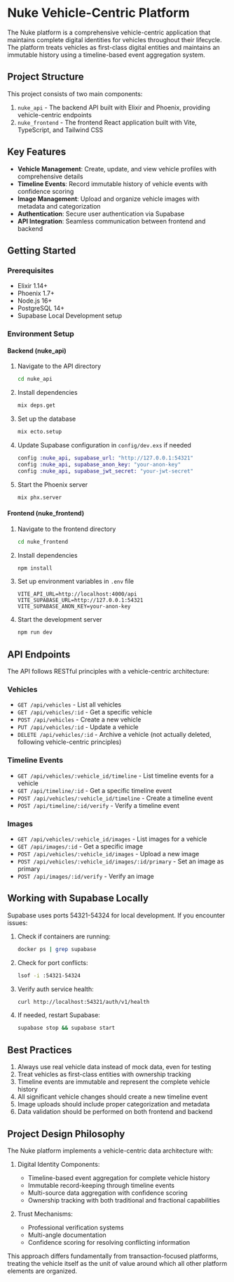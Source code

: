 # Nuke Vehicle-Centric Platform

The Nuke platform is a comprehensive vehicle-centric application that maintains complete digital identities for vehicles throughout their lifecycle. The platform treats vehicles as first-class digital entities and maintains an immutable history using a timeline-based event aggregation system.

## Project Structure

This project consists of two main components:

1. `nuke_api` - The backend API built with Elixir and Phoenix, providing vehicle-centric endpoints
2. `nuke_frontend` - The frontend React application built with Vite, TypeScript, and Tailwind CSS

## Key Features

- **Vehicle Management**: Create, update, and view vehicle profiles with comprehensive details
- **Timeline Events**: Record immutable history of vehicle events with confidence scoring
- **Image Management**: Upload and organize vehicle images with metadata and categorization
- **Authentication**: Secure user authentication via Supabase
- **API Integration**: Seamless communication between frontend and backend

## Getting Started

### Prerequisites

- Elixir 1.14+
- Phoenix 1.7+
- Node.js 16+
- PostgreSQL 14+
- Supabase Local Development setup

### Environment Setup

#### Backend (nuke_api)

1. Navigate to the API directory
   ```bash
   cd nuke_api
   ```

2. Install dependencies
   ```bash
   mix deps.get
   ```

3. Set up the database
   ```bash
   mix ecto.setup
   ```

4. Update Supabase configuration in `config/dev.exs` if needed
   ```elixir
   config :nuke_api, supabase_url: "http://127.0.0.1:54321"
   config :nuke_api, supabase_anon_key: "your-anon-key"
   config :nuke_api, supabase_jwt_secret: "your-jwt-secret"
   ```

5. Start the Phoenix server
   ```bash
   mix phx.server
   ```

#### Frontend (nuke_frontend)

1. Navigate to the frontend directory
   ```bash
   cd nuke_frontend
   ```

2. Install dependencies
   ```bash
   npm install
   ```

3. Set up environment variables in `.env` file
   ```
   VITE_API_URL=http://localhost:4000/api
   VITE_SUPABASE_URL=http://127.0.0.1:54321
   VITE_SUPABASE_ANON_KEY=your-anon-key
   ```

4. Start the development server
   ```bash
   npm run dev
   ```

## API Endpoints

The API follows RESTful principles with a vehicle-centric architecture:

### Vehicles

- `GET /api/vehicles` - List all vehicles
- `GET /api/vehicles/:id` - Get a specific vehicle
- `POST /api/vehicles` - Create a new vehicle
- `PUT /api/vehicles/:id` - Update a vehicle
- `DELETE /api/vehicles/:id` - Archive a vehicle (not actually deleted, following vehicle-centric principles)

### Timeline Events

- `GET /api/vehicles/:vehicle_id/timeline` - List timeline events for a vehicle
- `GET /api/timeline/:id` - Get a specific timeline event
- `POST /api/vehicles/:vehicle_id/timeline` - Create a timeline event
- `POST /api/timeline/:id/verify` - Verify a timeline event

### Images

- `GET /api/vehicles/:vehicle_id/images` - List images for a vehicle
- `GET /api/images/:id` - Get a specific image
- `POST /api/vehicles/:vehicle_id/images` - Upload a new image
- `POST /api/vehicles/:vehicle_id/images/:id/primary` - Set an image as primary
- `POST /api/images/:id/verify` - Verify an image

## Working with Supabase Locally

Supabase uses ports 54321-54324 for local development. If you encounter issues:

1. Check if containers are running:
   ```bash
   docker ps | grep supabase
   ```

2. Check for port conflicts:
   ```bash
   lsof -i :54321-54324
   ```

3. Verify auth service health:
   ```bash
   curl http://localhost:54321/auth/v1/health
   ```

4. If needed, restart Supabase:
   ```bash
   supabase stop && supabase start
   ```

## Best Practices

1. Always use real vehicle data instead of mock data, even for testing
2. Treat vehicles as first-class entities with ownership tracking
3. Timeline events are immutable and represent the complete vehicle history
4. All significant vehicle changes should create a new timeline event
5. Image uploads should include proper categorization and metadata
6. Data validation should be performed on both frontend and backend

## Project Design Philosophy

The Nuke platform implements a vehicle-centric data architecture with:

1. Digital Identity Components:
   - Timeline-based event aggregation for complete vehicle history
   - Immutable record-keeping through timeline events
   - Multi-source data aggregation with confidence scoring
   - Ownership tracking with both traditional and fractional capabilities

2. Trust Mechanisms:
   - Professional verification systems
   - Multi-angle documentation
   - Confidence scoring for resolving conflicting information

This approach differs fundamentally from transaction-focused platforms, treating the vehicle itself as the unit of value around which all other platform elements are organized.
